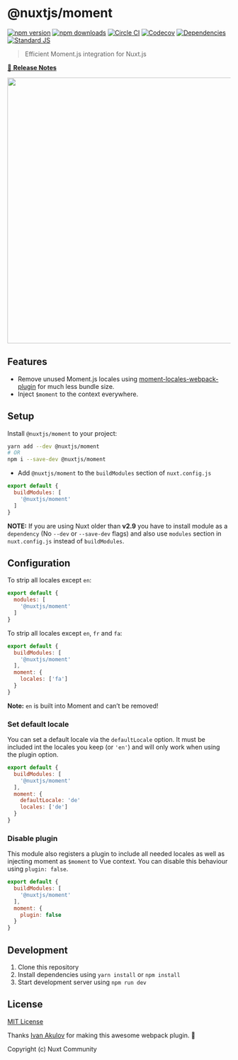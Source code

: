# @nuxtjs/moment

[![npm version][npm-version-src]][npm-version-href]
[![npm downloads][npm-downloads-src]][npm-downloads-href]
[![Circle CI][circle-ci-src]][circle-ci-href]
[![Codecov][codecov-src]][codecov-href]
[![Dependencies][david-dm-src]][david-dm-href]
[![Standard JS][standard-js-src]][standard-js-href]

> Efficient Moment.js integration for Nuxt.js

[📖 **Release Notes**](./CHANGELOG.md)

<p align="center"><img src="./assets/img1.png" width="600px"></p>

## Features

- Remove unused Moment.js locales using [moment-locales-webpack-plugin](https://github.com/iamakulov/moment-locales-webpack-plugin) for much less bundle size.
- Inject `$moment` to the context everywhere.

## Setup

Install `@nuxtjs/moment` to your project:

```bash
yarn add --dev @nuxtjs/moment
# OR
npm i --save-dev @nuxtjs/moment
```

- Add `@nuxtjs/moment` to the `buildModules` section of `nuxt.config.js`

```js
export default {
  buildModules: [
    '@nuxtjs/moment'
  ]
}
```

**NOTE:** If you are using Nuxt older than **v2.9** you have to install module as a `dependency` (No `--dev` or `--save-dev` flags) and also use `modules` section in `nuxt.config.js` instead of `buildModules`.

## Configuration

To strip all locales except `en`:

```js
export default {
  modules: [
    '@nuxtjs/moment'
  ]
}
```

To strip all locales except `en`, `fr` and `fa`:

```js
export default {
  buildModules: [
    '@nuxtjs/moment'
  ],
  moment: {
    locales: ['fa']
  }
}
```

**Note:** `en` is built into Moment and can’t be removed!

### Set default locale

You can set a default locale via the `defaultLocale` option. It must be included
int the locales you keep (or `'en'`) and will only work when using the plugin option.

```js
export default {
  buildModules: [
    '@nuxtjs/moment'
  ],
  moment: {
    defaultLocale: 'de'
    locales: ['de']
  }
}
```

### Disable plugin

This module also registers a plugin to include all needed locales as well as injecting moment as `$moment` to Vue context. You can disable this behaviour using `plugin: false`.

```js
export default {
  buildModules: [
    '@nuxtjs/moment'
  ],
  moment: {
    plugin: false
  }
}
```

## Development

1. Clone this repository
2. Install dependencies using `yarn install` or `npm install`
3. Start development server using `npm run dev`

## License

[MIT License](./LICENSE)

Thanks [Ivan Akulov](https://github.com/iamakulov) for making this awesome webpack plugin. 💖

Copyright (c) Nuxt Community

<!-- Badges -->
[npm-version-src]: https://img.shields.io/npm/dt/@nuxtjs/moment.svg?style=flat-square
[npm-version-href]: https://npmjs.com/package/@nuxtjs/moment
[npm-downloads-src]: https://img.shields.io/npm/v/@nuxtjs/moment/latest.svg?style=flat-square
[npm-downloads-href]: https://npmjs.com/package/@nuxtjs/moment
[circle-ci-src]: https://img.shields.io/circleci/project/github/nuxt-community/moment-module.svg?style=flat-square
[circle-ci-href]: https://circleci.com/gh/nuxt-community/moment-module
[codecov-src]: https://img.shields.io/codecov/c/github/nuxt-community/moment-module.svg?style=flat-square
[codecov-href]: https://codecov.io/gh/nuxt-community/moment-module
[david-dm-src]: https://david-dm.org/nuxt-community/moment-module/status.svg?style=flat-square
[david-dm-href]: https://david-dm.org/nuxt-community/moment-module
[standard-js-src]: https://img.shields.io/badge/code_style-standard-brightgreen.svg?style=flat-square
[standard-js-href]: https://standardjs.com
